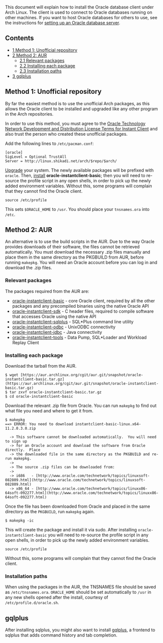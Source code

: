 This document will explain how to install the Oracle database client under Arch Linux. The client is used to connect to Oracle databases running on other machines. If you want to host Oracle databases for others to use, see the instructions for [setting up an Oracle database server](/index.php/Oracle "Oracle").

## Contents

*   [1 Method 1: Unofficial repository](#Method_1:_Unofficial_repository)
*   [2 Method 2: AUR](#Method_2:_AUR)
    *   [2.1 Relevant packages](#Relevant_packages)
    *   [2.2 Installing each package](#Installing_each_package)
    *   [2.3 Installation paths](#Installation_paths)
*   [3 gqlplus](#gqlplus)

## Method 1: Unofficial repository

By far the easiest method is to use the unofficial Arch packages, as this allows the Oracle client to be installed and upgraded like any other program in the Arch repositories.

In order to use this method, you must agree to the [Oracle Technology Network Development and Distribution License Terms for Instant Client](http://www.oracle.com/technetwork/licenses/instant-client-lic-152016.html) and also trust the person who created these unofficial packages.

Add the following lines to `/etc/pacman.conf`:

```
[oracle]
SigLevel = Optional TrustAll
Server = http://linux.shikadi.net/arch/$repo/$arch/

```

[Upgrade](/index.php/Pacman "Pacman") your system. The newly available packages will be prefixed with `oracle`. Then, [install](/index.php/Install "Install") **oracle-instantclient-basic**; then you will need to re-source the profile script in any open shells, in order to pick up the newly added environment variables. Without this, some programs will complain that they cannot find the Oracle client.

```
source /etc/profile

```

This sets `$ORACLE_HOME` to `/usr`. You should place your `tnsnames.ora` into `/etc`.

## Method 2: AUR

An alternative is to use the build scripts in the AUR. Due to the way Oracle provides downloads of their software, the files cannot be retrieved automatically. You must download the necessary .zip files manually and place them in the same directory as the PKGBUILD from AUR, before running `makepkg`. You will need an Oracle account before you can log in and download the .zip files.

### Relevant packages

The packages required from the AUR are:

*   [oracle-instantclient-basic](https://aur.archlinux.org/packages/oracle-instantclient-basic/) - core Oracle client, required by all the other packages and any precompiled binaries using the native Oracle API
*   [oracle-instantclient-sdk](https://aur.archlinux.org/packages/oracle-instantclient-sdk/) - C header files, required to compile software that accesses Oracle using the native API
*   [oracle-instantclient-sqlplus](https://aur.archlinux.org/packages/oracle-instantclient-sqlplus/) - SQL*Plus command line utility
*   [oracle-instantclient-odbc](https://aur.archlinux.org/packages/oracle-instantclient-odbc/) - UnixODBC connectivity
*   [oracle-instantclient-jdbc](https://aur.archlinux.org/packages/oracle-instantclient-jdbc/) - Java connectivity
*   [oracle-instantclient-tools](https://aur.archlinux.org/packages/oracle-instantclient-tools/) - Data Pump, SQL*Loader and Workload Replay Client

### Installing each package

Download the tarball from the AUR.

```
$ wget [https://aur.archlinux.org/cgit/aur.git/snapshot/oracle-instantclient-basic.tar.gz](https://aur.archlinux.org/cgit/aur.git/snapshot/oracle-instantclient-basic.tar.gz)
$ tar zxvf oracle-instantclient-basic.tar.gz
$ cd oracle-instantclient-basic

```

Download the relevant .zip file from Oracle. You can run `makepkg` to find out what file you need and where to get it from.

```
$ makepkg
==> ERROR: You need to download instantclient-basic-linux.x64-11.2.0.3.0.zip

  -> This software cannot be downloaded automatically.  You will need to sign up
  -> for an Oracle account and download the software from Oracle directly.  Place
  -> the downloaded file in the same directory as the PKGBUILD and re-run makepkg.
  -> 
  -> The source .zip files can be downloaded from:
  -> 
  -> i686   - [http://www.oracle.com/technetwork/topics/linuxsoft-082809.html](http://www.oracle.com/technetwork/topics/linuxsoft-082809.html)
  -> x86_64 - [http://www.oracle.com/technetwork/topics/linuxx86-64soft-092277.html](http://www.oracle.com/technetwork/topics/linuxx86-64soft-092277.html)

```

Once the file has been downloaded from Oracle and placed in the same directory as the `PKGBUILD`, run `makepkg` again.

```
$ makepkg -ic

```

This will create the package and install it via sudo. After installing `oracle-instantclient-basic` you will need to re-source the profile script in any open shells, in order to pick up the newly added environment variables.

```
source /etc/profile

```

Without this, some programs will complain that they cannot find the Oracle client.

### Installation paths

When using the packages in the AUR, the TNSNAMES file should be saved as `/etc/tnsnames.ora`. `ORACLE_HOME` should be set automatically to `/usr` in any new shells opened after the install, courtesy of `/etc/profile.d/oracle.sh`.

## gqlplus

After installing sqlplus, you might also want to install [gqlplus](https://aur.archlinux.org/packages/gqlplus/), a frontend to sqlplus that adds command history and tab completion.